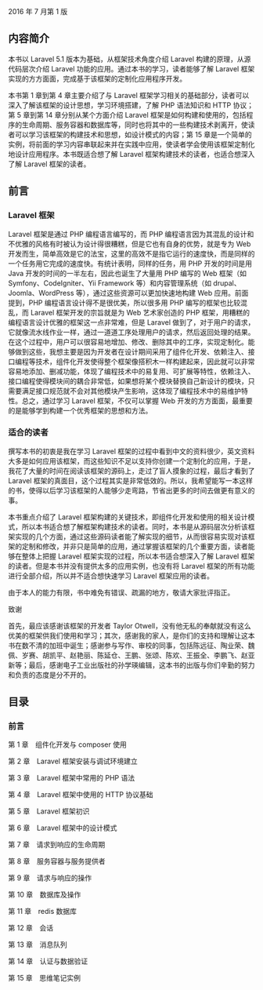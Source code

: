 2016 年 7 月第 1 版

## 内容简介

本书以 Laravel 5.1 版本为基础，从框架技术角度介绍 Laravel 构建的原理，从源代码层次介绍 Laravel 功能的应用。通过本书的学习，读者能够了解 Laravel 框架实现的方方面面，完成基于该框架的定制化应用程序开发。

本书第 1 章到第 4 章主要介绍了与 Laravel 框架学习相关的基础部分，读者可以深入了解该框架的设计思想，学习环境搭建，了解 PHP 语法知识和 HTTP 协议；第 5 章到第 14 章分别从某个方面介绍 Laravel 框架是如何构建和使用的，包括程序的生命周期、服务容器和数据库等，同时也将其中的一些构建技术剥离开，使读者可以学习该框架的构建技术和思想，如设计模式的内容；第 15 章是一个简单的实例，将前面的学习内容串联起来并在实践中应用，使读者学会使用该框架定制化地设计应用程序。本书既适合想了解 Laravel 框架构建技术的读者，也适合想深入了解 Laravel 框架的读者。

## 前言

### Laravel 框架

Laravel 框架是通过 PHP 编程语言编写的，而 PHP 编程语言因为其混乱的设计和不优雅的风格有时被认为设计得很糟糕，但是它也有自身的优势，就是专为 Web 开发而生，简单高效是它的法宝，这里的高效不是指它运行的速度快，而是同样的一个任务用它完成的速度快。有统计表明，同样的任务，用 PHP 开发的时间是用 Java 开发的时间的一半左右，因此也诞生了大量用 PHP 编写的 Web 框架（如 Symfony、CodeIgniter、Yii Framework 等）和内容管理系统（如 drupal、Joomla、WordPress 等），通过这些资源可以更加快速地构建 Web 应用。前面提到，PHP 编程语言设计得不是很优美，所以很多用 PHP 编写的框架也比较混乱，而 Laravel 框架开发的宗旨就是为 Web 艺术家创造的 PHP 框架，用糟糕的编程语言设计优雅的框架这一点非常难，但是 Laravel 做到了，对于用户的请求，它就像流水线作业一样，通过一道道工序处理用户的请求，然后返回处理的结果。在这个过程中，用户可以很容易地增加、修改、删除其中的工序，实现定制化。能够做到这些，我想主要是因为开发者在设计期间采用了组件化开发、依赖注入、接口编程等技术，组件化开发使得整个框架像搭积木一样构建起来，因此就可以非常容易地添加、删减功能，体现了编程技术中的易复用、可扩展等特性，依赖注入、接口编程使得模块间的耦合非常低，如果想将某个模块替换自己新设计的模块，只需要满足接口规范就不会对其他模块产生影响，这体现了编程技术中的易维护特性。总之，通过学习 Laravel 框架，不仅可以掌握 Web 开发的方方面面，最重要的是能够学到构建一个优秀框架的思想和方法。

### 适合的读者

撰写本书的初衷是我在学习 Laravel 框架的过程中看到中文的资料很少，英文资料大多是如何应用该框架，而这些知识不足以支持你创建一个定制化的应用，于是，我花了大量的时间在阅读该框架的源码上，走过了盲人摸象的过程，最后才看到了 Laravel 框架的真面目，这个过程其实是非常低效的。所以，我希望能写一本这样的书，使得以后学习该框架的人能够少走弯路，节省出更多的时间去做更有意义的事。

本书重点介绍了 Laravel 框架构建的关键技术，即组件化开发和使用的相关设计模式，所以本书适合想了解框架构建技术的读者。同时，本书是从源码层次分析该框架实现的几个方面，通过这些源码读者能了解实现的细节，从而很容易实现对该框架的定制和修改，并非只是简单的应用，通过掌握该框架的几个重要方面，读者能够在整体上把握 Laravel 框架实现的过程，所以本书适合想深入了解 Laravel 框架的读者。但是本书并没有提供太多的应用实例，也没有将 Laravel 框架的所有功能进行全部介绍，所以并不适合想快速学习 Laravel 框架应用的读者。

由于本人的能力有限，书中难免有错误、疏漏的地方，敬请大家批评指正。

致谢

首先，最应该感谢该框架的开发者 Taylor Otwell，没有他无私的奉献就没有这么优美的框架供我们使用和学习；其次，感谢我的家人，是你们的支持和理解让这本书在数不清的加班中诞生；感谢参与写作、审校的同事，包括陈远征、陶业荣、魏佩、岁赛、胡凯平、赵艳丽、陈延仓、王鹏、张颂、陈欢、王振全、李鹏飞、赵亚新等；最后，感谢电子工业出版社的孙学瑛编辑，这本书的出版与你们辛勤的努力和负责的态度是分不开的。

## 目录

### 前言

第 1 章　组件化开发与 composer 使用

第 2 章　Laravel 框架安装与调试环境建立

第 3 章　Laravel 框架中常用的 PHP 语法

第 4 章　Laravel 框架中使用的 HTTP 协议基础

第 5 章　Laravel 框架初识

第 6 章　Laravel 框架中的设计模式

第 7 章　请求到响应的生命周期

第 8 章　服务容器与服务提供者

第 9 章　请求与响应的操作

第 10 章　数据库及操作

第 11 章　redis 数据库

第 12 章　会话

第 13 章　消息队列

第 14 章　认证与数据验证

第 15 章　思维笔记实例

